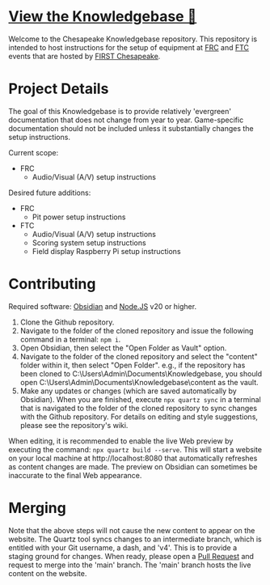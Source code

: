 # [View the Knowledgebase 🚀](https://firstchesapeake.github.io/Knowledgebase/)
Welcome to the Chesapeake Knowledgebase repository. This repository is intended to host instructions for the setup of equipment at [FRC](https://www.firstinspires.org/robotics/frc/) and [FTC](https://www.firstinspires.org/robotics/ftc/) events that are hosted by [FIRST Chesapeake](https://firstchesapeake.org/). 

# Project Details

The goal of this Knowledgebase is to provide relatively 'evergreen' documentation that does not change from year to year. Game-specific documentation should not be included unless it substantially changes the setup instructions.


Current scope:
- FRC
	- Audio/Visual (A/V) setup instructions

Desired future additions:
- FRC
	- Pit power setup instructions
- FTC
	- Audio/Visual (A/V) setup instructions
	- Scoring system setup instructions
	- Field display Raspberry Pi setup instructions

# Contributing
Required software: [Obsidian](https://obsidian.md) and [Node.JS](https://nodejs.org) v20 or higher.
1. Clone the Github repository.
2. Navigate to the folder of the cloned repository and issue the following command in a terminal:
   `npm i`.
3. Open Obsidian, then select the "Open Folder as Vault" option.
4. Navigate to the folder of the cloned repository and select the "content" folder within it, then select "Open Folder".
e.g., if the repository has been cloned to C:\\Users\\Admin\\Documents\\Knowledgebase, you should open C:\\Users\\Admin\\Documents\\Knowledgebase\\content as the vault.
5. Make any updates or changes (which are saved automatically by Obsidian). When you are finished, execute
   `npx quartz sync` in a terminal that is navigated to the folder of the cloned repository to sync changes with the Github repository.
   For details on editing and style suggestions, please see the repository's wiki.

When editing, it is recommended to enable the live Web preview by executing the command:
`npx quartz build --serve`. This will start a website on your local machine at http://localhost:8080 that automatically refreshes as content changes are made. The preview on Obsidian can sometimes be inaccurate to the final Web appearance.



# Merging
Note that the above steps will not cause the new content to appear on the website. The Quartz tool syncs changes to an intermediate branch, which is entitled with your Git username, a dash, and 'v4'.
This is to provide a staging ground for changes. When ready, please open a [Pull Request](https://github.com/FIRSTChesapeake/Knowledgebase/pulls) and request to merge into the 'main' branch.
The 'main' branch hosts the live content on the website.

